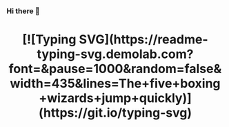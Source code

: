 ### Hi there 👋

<h1 align="center">
[![Typing SVG](https://readme-typing-svg.demolab.com?font=&pause=1000&random=false&width=435&lines=The+five+boxing+wizards+jump+quickly)](https://git.io/typing-svg)
</h1>
